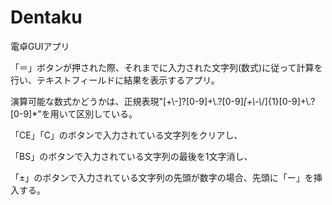 # Dentaku
電卓GUIアプリ

「＝」ボタンが押された際、それまでに入力された文字列(数式)に従って計算を行い、テキストフィールドに結果を表示するアプリ。

演算可能な数式かどうかは、正規表現"[+\\-]?[0-9]+\\.?[0-9]*[+\\-\\*/]{1}[0-9]+\\.?[0-9]*"を用いて区別している。





「CE」「C」のボタンで入力されている文字列をクリアし、

「BS」のボタンで入力されている文字列の最後を1文字消し、

「±」のボタンで入力されている文字列の先頭が数字の場合、先頭に「ー」を挿入する。
